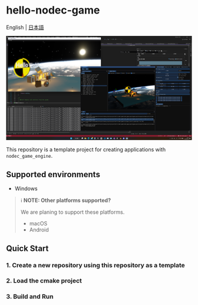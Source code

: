 # hello-nodec-game

English | [日本語](./README_jp.md)

![](./gallery/screenshot.png)

This repository is a template project for creating applications with `nodec_game_engine`.

## Supported environments

* Windows

> ℹ️ **NOTE: Other platforms supported?**
>
> We are planing to support these platforms.
>
> * macOS
> * Android

## Quick Start

### 1. Create a new repository using this repository as a template

### 2. Load the cmake project

### 3. Build and Run

